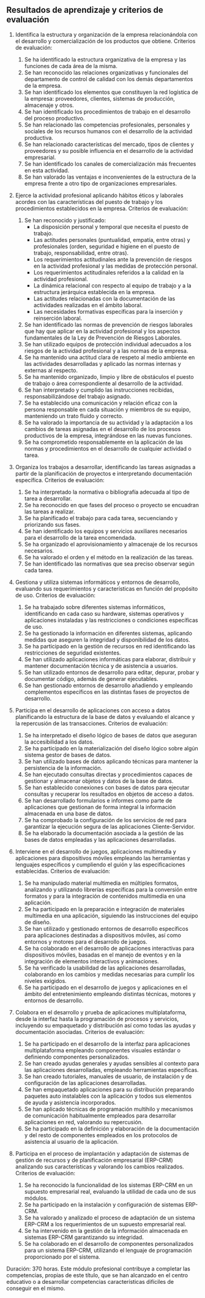 ## Resultados de aprendizaje y criterios de evaluación

1. Identifica la estructura y organización de la empresa relacionándola con el desarrollo y comercialización de los productos que obtiene. Criterios de evaluación:
    1. Se ha identificado la estructura organizativa de la empresa y las funciones de cada área de la misma.
    2. Se han reconocido las relaciones organizativas y funcionales del departamento de control de calidad con los demás departamentos de la empresa.
    3. Se han identificado los elementos que constituyen la red logística de la empresa: proveedores, clientes, sistemas de producción, almacenaje y otros.
    4. Se han identificado los procedimientos de trabajo en el desarrollo del proceso productivo.
    5. Se han relacionado las competencias profesionales, personales y sociales de los recursos humanos con el desarrollo de la actividad productiva.
    6. Se han relacionado características del mercado, tipos de clientes y proveedores y su posible influencia en el desarrollo de la actividad empresarial.
    7. Se han identificado los canales de comercialización más frecuentes en esta actividad.
    8. Se han valorado las ventajas e inconvenientes de la estructura de la empresa frente a otro tipo de organizaciones empresariales.

2. Ejerce la actividad profesional aplicando hábitos éticos y laborales acordes con las características del puesto de trabajo y los procedimientos establecidos en la empresa. Criterios de evaluación:
    1. Se han reconocido y justificado:
        - La disposición personal y temporal que necesita el puesto de trabajo.
        - Las actitudes personales (puntualidad, empatía, entre otras) y profesionales (orden, seguridad e higiene en el puesto de trabajo, responsabilidad, entre otras).
        - Los requerimientos actitudinales ante la prevención de riesgos en la actividad profesional y las medidas de protección personal.
        - Los requerimientos actitudinales referidos a la calidad en la actividad profesional.
        - La dinámica relacional con respecto al equipo de trabajo y a la estructura jerárquica establecida en la empresa.
        - Las actitudes relacionadas con la documentación de las actividades realizadas en el ámbito laboral.
        - Las necesidades formativas específicas para la inserción y reinserción laboral.
    2. Se han identificado las normas de prevención de riesgos laborales que hay que aplicar en la actividad profesional y los aspectos fundamentales de la Ley de Prevención de Riesgos Laborales.
    3. Se han utilizado equipos de protección individual adecuados a los riesgos de la actividad profesional y a las normas de la empresa.
    4. Se ha mantenido una actitud clara de respeto al medio ambiente en las actividades desarrolladas y aplicado las normas internas y externas al respecto.
    5. Se ha mantenido organizado, limpio y libre de obstáculos el puesto de trabajo o área correspondiente al desarrollo de la actividad.
    6. Se han interpretado y cumplido las instrucciones recibidas, responsabilizándose del trabajo asignado.
    7. Se ha establecido una comunicación y relación eficaz con la persona responsable en cada situación y miembros de su equipo, manteniendo un trato fluido y correcto.
    8. Se ha valorado la importancia de su actividad y la adaptación a los cambios de tareas asignadas en el desarrollo de los procesos productivos de la empresa, integrándose en las nuevas funciones.
    9. Se ha comprometido responsablemente en la aplicación de las normas y procedimientos en el desarrollo de cualquier actividad o tarea.

3. Organiza los trabajos a desarrollar, identificando las tareas asignadas a partir de la planificación de proyectos e interpretando documentación específica. Criterios de evaluación:
    1. Se ha interpretado la normativa o bibliografía adecuada al tipo de tarea a desarrollar.
    2. Se ha reconocido en que fases del proceso o proyecto se encuadran las tareas a realizar.
    3. Se ha planificado el trabajo para cada tarea, secuenciando y priorizando sus fases.
    4. Se han identificado los equipos y servicios auxiliares necesarios para el desarrollo de la tarea encomendada.
    5. Se ha organizado el aprovisionamiento y almacenaje de los recursos necesarios.
    6. Se ha valorado el orden y el método en la realización de las tareas.
    7. Se han identificado las normativas que sea preciso observar según cada tarea.

4. Gestiona y utiliza sistemas informáticos y entornos de desarrollo, evaluando sus requerimientos y características en función del propósito de uso. Criterios de evaluación:
    1. Se ha trabajado sobre diferentes sistemas informáticos, identificando en cada caso su hardware, sistemas operativos y aplicaciones instaladas y las restricciones o condiciones específicas de uso.
    2. Se ha gestionado la información en diferentes sistemas, aplicando medidas que aseguren la integridad y disponibilidad de los datos.
    3. Se ha participado en la gestión de recursos en red identificando las restricciones de seguridad existentes.
    4. Se han utilizado aplicaciones informáticas para elaborar, distribuir y mantener documentación técnica y de asistencia a usuarios.
    5. Se han utilizado entornos de desarrollo para editar, depurar, probar y documentar código, además de generar ejecutables.
    6. Se han gestionado entornos de desarrollo añadiendo y empleando complementos específicos en las distintas fases de proyectos de desarrollo.

5. Participa en el desarrollo de aplicaciones con acceso a datos planificando la estructura de la base de datos y evaluando el alcance y la repercusión de las transacciones. Criterios de evaluación:
    1. Se ha interpretado el diseño lógico de bases de datos que aseguran la accesibilidad a los datos.
    2. Se ha participado en la materialización del diseño lógico sobre algún sistema gestor de bases de datos.
    3. Se han utilizado bases de datos aplicando técnicas para mantener la persistencia de la información.
    4. Se han ejecutado consultas directas y procedimientos capaces de gestionar y almacenar objetos y datos de la base de datos.
    5. Se han establecido conexiones con bases de datos para ejecutar consultas y recuperar los resultados en objetos de acceso a datos.
    6. Se han desarrollado formularios e informes como parte de aplicaciones que gestionan de forma integral la información almacenada en una base de datos.
    7. Se ha comprobado la configuración de los servicios de red para garantizar la ejecución segura de las aplicaciones Cliente-Servidor.
    8. Se ha elaborado la documentación asociada a la gestión de las bases de datos empleadas y las aplicaciones desarrolladas.

6. Interviene en el desarrollo de juegos, aplicaciones multimedia y aplicaciones para dispositivos móviles empleando las herramientas y lenguajes específicos y cumpliendo el guión y las especificaciones establecidas. Criterios de evaluación:
    1. Se ha manipulado material multimedia en múltiples formatos, analizando y utilizando librerías específicas para la conversión entre formatos y para la integración de contenidos multimedia en una aplicación.
    2. Se ha participado en la preparación e integración de materiales multimedia en una aplicación, siguiendo las instrucciones del equipo de diseño.
    3. Se han utilizado y gestionado entornos de desarrollo específicos para aplicaciones destinadas a dispositivos móviles, así como entornos y motores para el desarrollo de juegos.
    4. Se ha colaborado en el desarrollo de aplicaciones interactivas para dispositivos móviles, basadas en el manejo de eventos y en la integración de elementos interactivos y animaciones.
    5. Se ha verificado la usabilidad de las aplicaciones desarrolladas, colaborando en los cambios y medidas necesarias para cumplir los niveles exigidos.
    6. Se ha participado en el desarrollo de juegos y aplicaciones en el ámbito del entretenimiento empleando distintas técnicas, motores y entornos de desarrollo.

7. Colabora en el desarrollo y prueba de aplicaciones multiplataforma, desde la interfaz hasta la programación de procesos y servicios, incluyendo su empaquetado y distribución así como todas las ayudas y documentación asociadas. Criterios de evaluación:
    1. Se ha participado en el desarrollo de la interfaz para aplicaciones multiplataforma empleando componentes visuales estándar o definiendo componentes personalizados.
    2. Se han creado ayudas generales y ayudas sensibles al contexto para las aplicaciones desarrolladas, empleando herramientas específicas.
    3. Se han creado tutoriales, manuales de usuario, de instalación y de configuración de las aplicaciones desarrolladas.
    4. Se han empaquetado aplicaciones para su distribución preparando paquetes auto instalables con la aplicación y todos sus elementos de ayuda y asistencia incorporados.
    5. Se han aplicado técnicas de programación multihilo y mecanismos de comunicación habitualmente empleados para desarrollar aplicaciones en red, valorando su repercusión.
    6. Se ha participado en la definición y elaboración de la documentación y del resto de componentes empleados en los protocolos de asistencia al usuario de la aplicación.

8. Participa en el proceso de implantación y adaptación de sistemas de gestión de recursos y de planificación empresarial (ERP-CRM) analizando sus características y valorando los cambios realizados. Criterios de evaluación:
    1. Se ha reconocido la funcionalidad de los sistemas ERP-CRM en un supuesto empresarial real, evaluando la utilidad de cada uno de sus módulos.
    2. Se ha participado en la instalación y configuración de sistemas ERP-CRM.
    3. Se ha valorado y analizado el proceso de adaptación de un sistema ERP-CRM a los requerimientos de un supuesto empresarial real.
    4. Se ha intervenido en la gestión de la información almacenada en sistemas ERP-CRM garantizando su integridad.
    5. Se ha colaborado en el desarrollo de componentes personalizados para un sistema ERP-CRM, utilizando el lenguaje de programación proporcionado por el sistema.

Duración: 370 horas. Este módulo profesional contribuye a completar las competencias, propias de este título, que se han alcanzado en el centro educativo o a desarrollar competencias características difíciles de conseguir en el mismo.